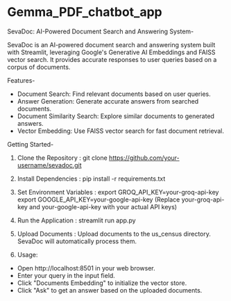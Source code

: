 # Gemma_PDF_chatbot_app

SevaDoc: AI-Powered Document Search and Answering System-

SevaDoc is an AI-powered document search and answering system built with Streamlit, leveraging Google's Generative AI Embeddings and FAISS vector search. It provides accurate responses to user queries based on a corpus of documents.

Features-
* Document Search: Find relevant documents based on user queries.
* Answer Generation: Generate accurate answers from searched documents.
* Document Similarity Search: Explore similar documents to generated answers.
* Vector Embedding: Use FAISS vector search for fast document retrieval.

Getting Started-
1. Clone the Repository : git clone https://github.com/your-username/sevadoc.git

2. Install Dependencies : pip install -r requirements.txt

3. Set Environment Variables : 
export GROQ_API_KEY=your-groq-api-key
export GOOGLE_API_KEY=your-google-api-key
(Replace your-groq-api-key and your-google-api-key with your actual API keys)

5. Run the Application : streamlit run app.py

6. Upload Documents : Upload documents to the us_census directory. SevaDoc will automatically process them.

7. Usage:
* Open http://localhost:8501 in your web browser.
* Enter your query in the input field.
* Click "Documents Embedding" to initialize the vector store.
* Click "Ask" to get an answer based on the uploaded documents.

